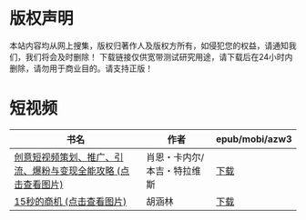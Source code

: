 # 版权声明

本站内容均从网上搜集，版权归著作人及版权方所有，如侵犯您的权益，请通知我们，我们将会及时删除！ 下载链接仅供宽带测试研究用途，请下载后在24小时内删除，请勿用于商业目的。请支持正版！

# 短视频

| 书名 | 作者 | epub/mobi/azw3 |
| --- | --- | --- |
| [创意短视频策划、推广、引流、爆粉与变现全能攻略 (点击查看图片)](https://www.dushupai.com/attachment/2024/06/11/acd806d8a8fd254d.jpg) | 肖恩・卡内尔/本吉・特拉维斯 | [下载](https://url89.ctfile.com/f/31084289-1375510129-320b0f?p=8866) |
| [15秒的商机 (点击查看图片)](https://www.dushupai.com/attachment/2024/06/08/edf16ae6408b438b.jpg) | 胡涵林 | [下载](https://url89.ctfile.com/f/31084289-1357051903-88c85f?p=8866) |
